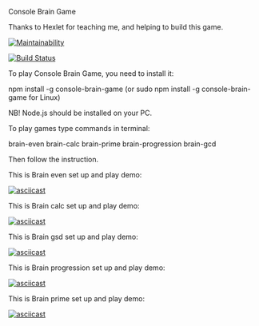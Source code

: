 Console Brain Game

Thanks to Hexlet for teaching me, and helping to build this game.

[![Maintainability](https://api.codeclimate.com/v1/badges/34abecc6fd9c5cd7ec3b/maintainability)](https://codeclimate.com/github/MityaDementiy/project-lvl1-s486/maintainability)

[![Build Status](https://travis-ci.org/MityaDementiy/Console-Brain-Game.svg?branch=master)](https://travis-ci.org/MityaDementiy/Console-Brain-Game)

To play Console Brain Game, you need to install it:

npm install -g console-brain-game (or sudo npm install -g console-brain-game for Linux)

NB! Node.js should be installed on your PC.

To play games type commands in terminal:

brain-even
brain-calc
brain-prime
brain-progression
brain-gcd

Then follow the instruction.

This is Brain even set up and play demo:

[![asciicast](https://asciinema.org/a/siTP6A8XSO8yLEQq1gPrdvvqd.svg)](https://asciinema.org/a/siTP6A8XSO8yLEQq1gPrdvvqd)

This is Brain calc set up and play demo:

[![asciicast](https://asciinema.org/a/ejqVPMn85Sm9XmMp7HBh6axrK.svg)](https://asciinema.org/a/ejqVPMn85Sm9XmMp7HBh6axrK)

This is Brain gsd set up and play demo:

[![asciicast](https://asciinema.org/a/Pll8Ap4xXonXODn5e5cj2ltuK.svg)](https://asciinema.org/a/Pll8Ap4xXonXODn5e5cj2ltuK)

This is Brain progression set up and play demo: 

[![asciicast](https://asciinema.org/a/juEWNNGsBAEBO8vmSxYiocs5A.svg)](https://asciinema.org/a/juEWNNGsBAEBO8vmSxYiocs5A)

This is Brain prime set up and play demo: 

[![asciicast](https://asciinema.org/a/wEfL2J5jYzTkiFmV2zrGSfDQd.svg)](https://asciinema.org/a/wEfL2J5jYzTkiFmV2zrGSfDQd)
